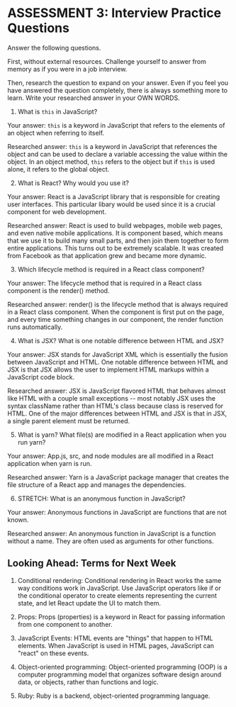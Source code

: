 # ASSESSMENT 3: Interview Practice Questions

Answer the following questions.

First, without external resources. Challenge yourself to answer from memory as if you were in a job interview.

Then, research the question to expand on your answer. Even if you feel you have answered the question completely, there is always something more to learn. Write your researched answer in your OWN WORDS.


1. What is `this` in JavaScript?

  Your answer: `this` is a keyword in JavaScript that refers to the elements of an object when referring to itself.

  Researched answer: `this` is a keyword in JavaScript that references the object and can be used to declare a variable accessing the value within the object. In an object method, `this` refers to the object but if `this` is used alone, it refers to the global object.



2. What is React? Why would you use it?

  Your answer: React is a JavaScript library that is responsible for creating user interfaces. This particular libary would be used since it is a crucial component for web development.

  Researched answer: React is used to build webpages, mobile web pages, and even native mobile applications. It is component based, which means that we use it to build many small parts, and then join them together to form entire applications. This turns out to be extremely scalable. It was created from Facebook as that application grew and became more dynamic.



3. Which lifecycle method is required in a React class component?

  Your answer: The lifecycle method that is required in a React class component is the render() method.

  Researched answer: render() is the lifecycle method that is always required in a React class component. When the component is first put on the page, and every time something changes in our component, the render function runs automatically.



4. What is JSX? What is one notable difference between HTML and JSX?

  Your answer: JSX stands for JavaScript XML which is essentially the fusion between JavaScript and HTML. One notable difference between HTML and JSX is that JSX allows the user to implement HTML markups within a JavaScript code block.

  Researched answer: JSX is JavaScript flavored HTML that behaves almost like HTML with a couple small exceptions -- most notably JSX uses the syntax className rather than HTML's class because class is reserved for HTML. One of the major differences between HTML and JSX is that in JSX, a single parent element must be returned.



5. What is yarn? What file(s) are modified in a React application when you run yarn?

  Your answer: App.js, src, and node modules are all modified in a React application when yarn is run.

  Researched answer: Yarn is a JavaScript package manager that creates the file structure of a React app and manages the dependencies.




6. STRETCH: What is an anonymous function in JavaScript?

  Your answer: Anonymous functions in JavaScript are functions that are not known.

  Researched answer: An anonymous function in JavaScript is a function without a name. They are often used as arguments for other functions.


## Looking Ahead: Terms for Next Week

1. Conditional rendering: Conditional rendering in React works the same way conditions work in JavaScript. Use JavaScript operators like if or the conditional operator to create elements representing the current state, and let React update the UI to match them.

2. Props: Props (properties) is a keyword in React for passing information from one component to another.

3. JavaScript Events: HTML events are "things" that happen to HTML elements. When JavaScript is used in HTML pages, JavaScript can "react" on these events.

4. Object-oriented programming: Object-oriented programming (OOP) is a computer programming model that organizes software design around data, or objects, rather than functions and logic.

5. Ruby: Ruby is a backend, object-oriented programming language.
